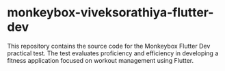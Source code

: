 # monkeybox-viveksorathiya-flutter-dev
This repository contains the source code for the Monkeybox Flutter Dev practical test. The test evaluates proficiency and efficiency in developing a fitness application focused on workout management using Flutter.
